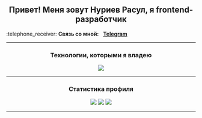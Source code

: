 <div id="header" align="center">
	<h2>Привет! Меня зовут Нуриев Расул, я frontend-разработчик</h2>
</div>
:telephone_receiver: <b>Связь со мной:</b> &nbsp; <b><a href="https://t.me/tevirphello">Telegram</a></b>  &nbsp
<hr>
<div id="technologies" align="center" display="inline">
   <h3>Технологии, которыми я владею</h3>    
   <img src="https://skillicons.dev/icons?i=html,css,bootstrap,js,react,redux,sass,express,mongodb,nodejs,figma" />
</div>
<hr>
<h3 align="center">Статистика профиля</h3>
<div id="stat" align="center">
	<img src="https://github-profile-summary-cards.vercel.app/api/cards/profile-details?username=RasulNur&theme=slateorange"/>
	<img src="https://github-profile-summary-cards.vercel.app/api/cards/most-commit-language?username=RasulNur&theme=slateorange"/>
	<img src="https://github-profile-summary-cards.vercel.app/api/cards/stats?username=RasulNur&theme=slateorange"/>
</div>
<hr>






